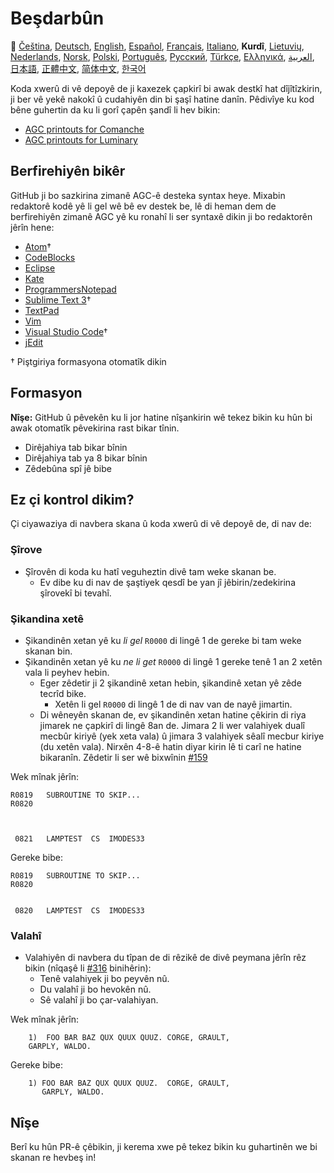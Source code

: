 # Beşdarbûn

🎌
[Čeština][CZ],
[Deutsch][DE],
[English][EN],
[Español][ES],
[Français][FR],
[Italiano][IT],
**Kurdî**,
[Lietuvių][LT],
[Nederlands][NL],
[Norsk][NO],
[Polski][PL],
[Português][PT_BR],
[Русский][RU],
[Türkçe][TR],
[Ελληνικά][GR],
[العربية][AR],
[日本語][JA],
[正體中文][ZH_TW],
[简体中文][ZH_CN],
[한국어][KO_KR]

[AR]:CONTRIBUTING.ar.md
[CZ]:CONTRIBUTING.cz.md
[DE]:CONTRIBUTING.de.md
[EN]:CONTRIBUTING.md
[ES]:CONTRIBUTING.es.md
[FR]:CONTRIBUTING.fr.md
[GR]:CONTRIBUTING.gr.md
[IT]:CONTRIBUTING.it.md
[JA]:CONTRIBUTING.ja.md
[KO_KR]:CONTRIBUTING.ko_kr.md
[KU]:CONTRIBUTING.ku.md
[LT]:CONTRIBUTING.lt.md
[NL]:CONTRIBUTING.nl.md
[NO]:CONTRIBUTING.no.md
[PL]:CONTRIBUTING.pl.md
[PT_BR]:CONTRIBUTING.pt_br.md
[RU]:CONTRIBUTTING.ru.md
[TR]:CONTRIBUTING.tr.md
[ZH_CN]:CONTRIBUTING.zh_cn.md
[ZH_TW]:CONTRIBUTING.zh_tw.md
[TR]:CONTRIBUTING.tr.md
[ZH_CN]:CONTRIBUTING.zh_cn.md
[ZH_TW]:CONTRIBUTING.zh_tw.md

Koda xwerû di vê depoyê de ji kaxezek çapkirî bi awak destkî hat dîjîtîzkirin, ji ber vê yekê nakokî û cudahiyên din bi şaşî hatine danîn. Pêdivîye ku kod bêne guhertin da ku li gorî çapên şandî li hev bikin:

- [AGC printouts for Comanche][8]
- [AGC printouts for Luminary][9]

## Berfirehiyên bikêr

GitHub ji bo sazkirina zimanê AGC-ê desteka syntax heye. Mixabin redaktorê kodê yê li gel wê bê ev destek be, lê di heman dem de berfirehiyên zimanê AGC yê ku ronahî li ser syntaxê dikin ji bo redaktorên jêrîn hene:

- [Atom][Atom]†
- [CodeBlocks][CodeBlocks]
- [Eclipse][Eclipse]
- [Kate][Kate]
- [ProgrammersNotepad][ProgrammersNotepad]
- [Sublime Text 3][Sublime Text]†
- [TextPad][TextPad]
- [Vim][Vim]
- [Visual Studio Code][VisualStudioCode]†
- [jEdit][jEdit]

† Piştgiriya formasyona otomatîk dikin

[Atom]:https://github.com/Alhadis/language-agc
[CodeBlocks]:https://github.com/virtualagc/virtualagc/tree/master/Contributed/SyntaxHighlight/CodeBlocks
[Eclipse]:https://github.com/virtualagc/virtualagc/tree/master/Contributed/SyntaxHighlight/Eclipse
[Kate]:https://github.com/virtualagc/virtualagc/tree/master/Contributed/SyntaxHighlight/Kate
[ProgrammersNotepad]:https://github.com/virtualagc/virtualagc/tree/master/Contributed/SyntaxHighlight/ProgrammersNotepad
[Sublime Text]:https://github.com/jimlawton/AGC-Assembly
[TextPad]:https://github.com/virtualagc/virtualagc/tree/master/Contributed/SyntaxHighlight/TextPad
[Vim]:https://github.com/wsdjeg/vim-assembly
[VisualStudioCode]:https://github.com/wopian/agc-assembly
[jEdit]:https://github.com/virtualagc/virtualagc/tree/master/Contributed/SyntaxHighlight/jEdit

## Formasyon

**Nîşe:** GitHub û pêvekên ku li jor hatine nîşankirin wê tekez bikin ku hûn bi awak otomatîk pêvekirina rast bikar tînin.

- Dirêjahiya tab bikar bînin
- Dirêjahiya tab ya 8 bikar bînin
- Zêdebûna spî jê bibe

## Ez çi kontrol dikim?

Çi ciyawaziya di navbera skana û koda xwerû di vê depoyê de, di nav de:

### Şîrove

- Şîrovên di koda ku hatî veguheztin divê tam weke skanan be.
  - Ev dibe ku di nav de şaştiyek qesdî be yan jî jêbirin/zedekirina şîrovekî bi tevahî.

### Şikandina xetê

- Şikandinên xetan yê ku *li gel* `R0000` di lingê 1 de gereke bi tam weke skanan bin.
- Şikandinên xetan yê ku *ne li get* `R0000` di lingê 1 gereke tenê 1 an 2 xetên vala li peyhev hebin.
  - Eger zêdetir ji 2 şikandinê xetan hebin, şikandinê xetan yê zêde tecrîd bike.
    - Xetên li gel `R0000` di lingê 1 de di nav van de nayê jimartin.
  - Di wêneyên skanan de, ev şikandinên xetan hatine çêkirin di riya jimarek ne çapkirî di lingê 8an de. Jimara 2 li wer valahiyek dualî mecbûr kiriyê (yek xeta vala) û jimara 3 valahiyek sêalî mecbur kiriye (du xetên vala). Nirxên 4-8-ê hatin diyar kirin lê ti carî ne hatine bikaranîn. Zêdetir li ser wê bixwînin [#159][7]

Wek mînak jêrîn:

```plain
R0819   SUBROUTINE TO SKIP...
R0820



 0821   LAMPTEST  CS  IMODES33
```

Gereke bibe:

```plain
R0819   SUBROUTINE TO SKIP...
R0820


 0820   LAMPTEST  CS  IMODES33
```

### Valahî

- Valahiyên di navbera du tîpan de di rêzikê de divê peymana jêrîn rêz bikin (nîqaşê li [#316][10] binihêrin):
  - Tenê valahiyek ji bo peyvên nû.
  - Du valahî ji bo hevokên nû.
  - Sê valahî ji bo çar-valahiyan.

Wek mînak jêrîn:

```plain
	1)  FOO BAR BAZ QUX QUUX QUUZ. CORGE, GRAULT,
	GARPLY, WALDO.
```

Gereke bibe:

```plain
	1) FOO BAR BAZ QUX QUUX QUUZ.  CORGE, GRAULT,
	   GARPLY, WALDO.
```

## Nîşe

Berî ku hûn PR-ê çêbikin, ji kerema xwe pê tekez bikin ku guhartinên we bi skanan re hevbeş in!

[0]:https://github.com/chrislgarry/Apollo-11/pull/new/master
[1]:http://www.ibiblio.org/apollo/ScansForConversion/Luminary099/
[2]:http://www.ibiblio.org/apollo/ScansForConversion/Comanche055/
[6]:https://github.com/wopian/agc-assembly#user-settings
[7]:https://github.com/chrislgarry/Apollo-11/issues/159
[8]:http://www.ibiblio.org/apollo/ScansForConversion/Comanche055/
[9]:http://www.ibiblio.org/apollo/ScansForConversion/Luminary099/
[10]:https://github.com/chrislgarry/Apollo-11/pull/316#pullrequestreview-102892741
